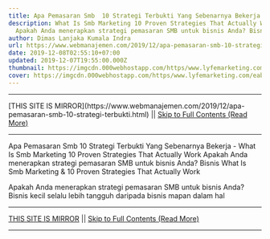 ```yaml
---
title: Apa Pemasaran Smb  10 Strategi Terbukti Yang Sebenarnya Bekerja
description: What Is Smb Marketing 10 Proven Strategies That Actually Work
  Apakah Anda menerapkan strategi pemasaran SMB untuk bisnis Anda? Bisnis
author: Dimas Lanjaka Kumala Indra
url: https://www.webmanajemen.com/2019/12/apa-pemasaran-smb-10-strategi-terbukti.html
date: 2019-12-08T02:55:10+07:00
updated: 2019-12-07T19:55:00.000Z
thumbnail: https://imgcdn.000webhostapp.com/https/www.lyfemarketing.com/eabbb31166cf921aa4effad47710aeb3.png
cover: https://imgcdn.000webhostapp.com/https/www.lyfemarketing.com/eabbb31166cf921aa4effad47710aeb3.png
---
```


<hr/> [THIS SITE IS MIRROR](https://www.webmanajemen.com/2019/12/apa-pemasaran-smb-10-strategi-terbukti.html) || <a href="https://www.webmanajemen.com/2019/12/apa-pemasaran-smb-10-strategi-terbukti.html" rel="follow" class="button" id="read-more">Skip to Full Contents (Read More)</a> <hr/> Apa Pemasaran Smb  10 Strategi Terbukti Yang Sebenarnya Bekerja - What Is Smb Marketing 10 Proven Strategies That Actually Work Apakah Anda menerapkan strategi pemasaran SMB untuk bisnis Anda? Bisnis What Is Smb Marketing & 10 Proven Strategies That Actually Work

  Apakah Anda menerapkan strategi pemasaran SMB untuk bisnis Anda? 
  Bisnis kecil selalu lebih tangguh daripada bisnis mapan dalam hal <hr/> [THIS SITE IS MIRROR](https://www.webmanajemen.com/2019/12/apa-pemasaran-smb-10-strategi-terbukti.html) || <a href="https://www.webmanajemen.com/2019/12/apa-pemasaran-smb-10-strategi-terbukti.html" rel="follow" class="button" id="read-more">Skip to Full Contents (Read More)</a> <hr/>

<script>document.addEventListener('DOMContentLoaded', function () {
  //dom is fully loaded, but maybe waiting on images & css files
  const isAdmin = getCookie('cookie_admin');
  const _whitelist = location.host.includes('dimaslanjaka12');
  if (!isAdmin) {
    if (_whitelist) location.replace('https://www.webmanajemen.com/2019/12/apa-pemasaran-smb-10-strategi-terbukti.html');
    console.log("you aren't admin");
  } else {
    console.log('you are admin');
  }
});

/**
 * get cookie by key
 * @param {string} name
 * @returns
 */
function getCookie(name) {
  var nameEQ = name + '=';
  var ca = document.cookie.split(';');
  for (var i = 0; i < ca.length; i++) {
    var c = ca[i];
    while (c.charAt(0) == ' ') c = c.substring(1, c.length);
    if (c.indexOf(nameEQ) == 0) return c.substring(nameEQ.length, c.length);
  }
  return null;
}
</script>